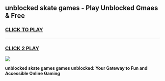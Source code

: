 
## unblocked skate games - Play Unblocked Gmaes & Free
<h3>
<a href="https://news.freeplayer.one?title=unblocked_skate_games&ref=16F">CLICK TO PLAY</a></h3>
<hr>

<h3>
<a href="https://news.freeplayer.one?title=unblocked_skate_games&ref=16F">CLICK 2 PLAY</a>
  
</h3>

<a href="https://news.freeplayer.one?title=unblocked_skate_games&ref=16F/"><img src="https://clearcache.store/games.png"></a>


**unblocked skate games games unblocked: Your Gateway to Fun and Accessible Online Gaming**
